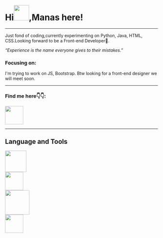 <!DOCTYPE html>
<html>
  <head>
   
   
  </head>
  
  <body>
      <h1 class="title">Hi<img src = "https://raw.githubusercontent.com/nixin72/nixin72/master/wave.gif" height = "50">,Manas here!</h1>
    <hr>
    <div class ="w3-container w3-cursive w3-center"
    <p>Just fond of coding,currently experimenting on Python, Java, HTML, CSS.Looking forward to be a Front-end Developer🤑.</p>
  <p><i>“Experience is the name everyone gives to their mistakes.”</i></p>
  <h3>Focusing on:</h3>
    <p>I'm trying to work on JS, Bootstrap. Btw looking for a front-end designer we will meet soon.</p>
    </div>
    <hr>
    <p><h3>Find me here👇👇:</h3>
     <a href = "https://mail.google.com/mail/u/0/?tab=rm&ogbl"target = "_main"><img src = "https://i.pinimg.com/originals/74/fd/dc/74fddc59eefc5018c34914ecc934654a.png"height = "60"></a>
      <hr>
      <h2>Language and Tools</h2>
      <div class="row">
  <div class="column">
    <img src="https://upload.wikimedia.org/wikipedia/commons/thumb/1/10/CSS3_and_HTML5_logos_and_wordmarks.svg/1200px-CSS3_and_HTML5_logos_and_wordmarks.svg.png" 
 height = "70"> </div>
  <div class="column">
    <img src="https://upload.wikimedia.org/wikipedia/commons/thumb/c/c3/Python-logo-notext.svg/2048px-Python-logo-notext.svg.png" height = "60">
  </div>
  <div class="column">
    <img src="https://upload.wikimedia.org/wikipedia/en/thumb/3/30/Java_programming_language_logo.svg/1200px-Java_programming_language_logo.svg.png"height = "80">
  </div>
  <div class= "column">
     <img src = "https://upload.wikimedia.org/wikipedia/commons/thumb/9/9a/Visual_Studio_Code_1.35_icon.svg/2048px-Visual_Studio_Code_1.35_icon.svg.png"height = "60"
  </div>
</div>
     
     
    
  
  </body>
</html>

<!---
manas1907/manas1907 is a ✨ special ✨ repository because its `README.md` (this file) appears on your GitHub profile.
You can click the Preview link to take a look at your changes.
--->
